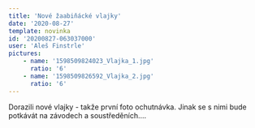 ```yaml
---
title: 'Nové žaabiňácké vlajky'
date: '2020-08-27'
template: novinka
id: '20200827-063037000'
user: 'Aleš Finstrle'
pictures:
    - name: '1598509824023_Vlajka_1.jpg'
      ratio: '6'
    - name: '1598509826592_Vlajka_2.jpg'
      ratio: '6'
---
```

Dorazili nové vlajky - takže první foto ochutnávka. Jinak se s nimi bude potkávát na závodech a soustředěních....
